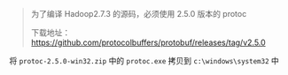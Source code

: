 > 为了编译 Hadoop2.7.3 的源码，必须使用 2.5.0 版本的 protoc
>
> 下载地址：<https://github.com/protocolbuffers/protobuf/releases/tag/v2.5.0>

将 `protoc-2.5.0-win32.zip` 中的 `protoc.exe` 拷贝到 `c:\windows\system32` 中